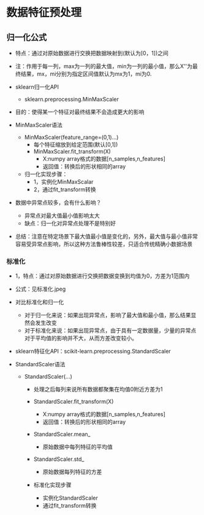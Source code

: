 # 数据特征预处理

## 归一化公式
- 特点：通过对原始数据进行交换把数据映射到(默认为[0，1])之间
- 注：作用于每一列，max为一列的最大值，min为一列的最小值，那么X''为最终结果，mx，mi分别为指定区间值默认为mx为1，mi为0.
- sklearn归一化API
	- sklearn.preprocessing.MinMaxScaler
- 目的：使得某一个特征对最终结果不会造成更大的影响

- MinMaxScaler语法
	- MinMaxScaler(feature_range=(0,1)...)
		- 每个特征缩放到给定范围(默认[0,1])
		- MinMaxScaler.fit_transform(X)
			- X:numpy array格式的数据[n_samples,n_features]
			- 返回值：转换后的形状相同的array
	- 归一化实现步骤：
		- 1，实例化MinMaxScalar
		- 2，通过fit_transform转换
- 数据中异常点较多，会有什么影响？
	- 异常点对最大值最小值影响太大
	- 缺点：归一化对异常点处理不是特别好
- 总结：注意在特定场景下最大值最小值是变化的，另外，最大值与最小值非常容易受异常点影响，所以这种方法鲁棒性较差，只适合传统精确小数据场景

### 标准化
- 1，特点：通过对原始数据进行交换把数据变换到均值为0，方差为1范围内
- 公式：见标准化.jpeg
- 对比标准化和归一化
	- 对于归一化来说：如果出现异常点，影响了最大值和最小值，那么结果显然会发生改变
	- 对于标准化来说：如果出现异常点，由于具有一定数据量，少量的异常点对于平均值的影响并不大，从而方差改变较小。

- sklearn特征化API：scikit-learn.preprocessing.StandardScaler
- StandardScaler语法
	- StandardScaler(...)
		- 处理之后每列来说所有数据都聚集在均值0附近方差为1
		
		- StandardScaler.fit_transform(X)
			- X:numpy array格式的数据[n_samples,n_features]
			- 返回值：转换后的形状相同的array

		- StandardScaler.mean_
			- 原始数据中每列特征的平均值

		- StandardScaler.std_
			- 原始数据每列特征的方差

		- 标准化实现步骤
			- 实例化StandardScaler
			- 通过fit_transform转换	
	
